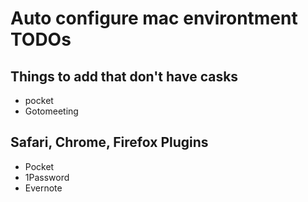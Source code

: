 # Auto configure mac environtment TODOs
## Things to add that don't have casks
* pocket
* Gotomeeting

## Safari, Chrome, Firefox  Plugins
* Pocket
* 1Password
* Evernote

